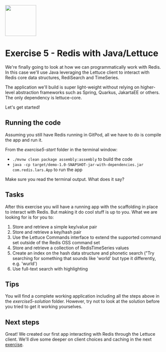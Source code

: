 <img src="../img/redis-logo-full-color-rgb.png" height=100/>

# Exercise 5 - Redis with Java/Lettuce

We're finally going to look at how we can programmatically work with Redis. In this case we'll use Java leveraging the Lettuce client to interact with Redis core data structures, RediSearch and TimeSeries.

The application we'll build is super light-weight without relying on higher-level abstraction frameworks such as Spring, Quarkus, JakartaEE or others. The only dependency is lettuce-core.

Let's get started!

## Running the code

Assuming you still have Redis running in GitPod, all we have to do is compile the app and run it.

From the *exercise5-start* folder in the terminal window:

- `./mvnw clean package assembly:assembly` to build the code
- `java -cp target/demo-1.0-SNAPSHOT-jar-with-dependencies.jar com.redis.lars.App` to run the app

Make sure you read the terminal output. What does it say?

## Tasks

After this exercise you will have a running app with the scaffolding in place to interact with Redis. But making it do cool stuff is up to you. What we are looking for is for you to:

1. Store and retrieve a simple key/value pair
2. Store and retrieve a key/hash pair
3. Use the Lettuce Commands interface to extend the supported command set outside of the Redis OSS command set
4. Store and retrieve a collection of RedisTimeSeries values
5. Create an index on the hash data structure and phonetic search ("Try searching for something that sounds like 'world' but type it differently, e.g. 'wurld')
6. Use full-text search with highlighting

## Tips

You will find a complete working application including all the steps above in the *exercise5-solution* folder. However, try not to look at the solution before you tried to get it working yourselves.

## Next steps

Great! We created our first app interacting with Redis through the Lettuce client. We'll dive some deeper on client choices and caching in the next [exercise](exercise-6-start.md). 
